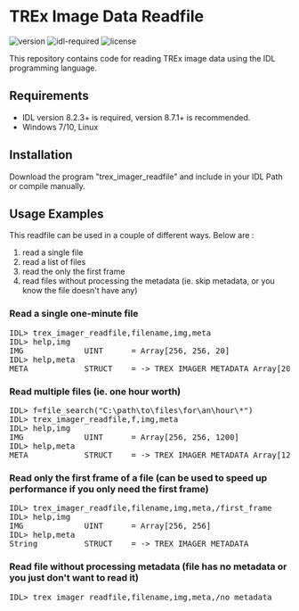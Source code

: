 # TREx Image Data Readfile
![version](https://img.shields.io/badge/version-1.0.0-blue)
![idl-required](https://img.shields.io/badge/IDL-8.2.3%2B-lightgrey)
![license](https://img.shields.io/badge/license-MIT-brightgreen)

This repository contains code for reading TREx image data using the IDL programming language.

## Requirements
- IDL version 8.2.3+ is required, version 8.7.1+ is recommended.
- Windows 7/10, Linux

## Installation
Download the program "trex_imager_readfile" and include in your IDL Path or compile manually.

## Usage Examples
This readfile can be used in a couple of different ways. Below are : 

1) read a single file
2) read a list of files
3) read the only the first frame
4) read files without processing the metadata (ie. skip metadata, or you know the file doesn't have any)

### Read a single one-minute file
<pre>IDL> trex_imager_readfile,filename,img,meta
IDL> help,img
IMG             UINT      = Array[256, 256, 20]
IDL> help,meta
META            STRUCT    = -> TREX_IMAGER_METADATA Array[20]</pre>

### Read multiple files (ie. one hour worth)
<pre>IDL> f=file_search("C:\path\to\files\for\an\hour\*")
IDL> trex_imager_readfile,f,img,meta
IDL> help,img
IMG             UINT      = Array[256, 256, 1200]
IDL> help,meta
META            STRUCT    = -> TREX_IMAGER_METADATA Array[1200]</pre>

### Read only the first frame of a file (can be used to speed up performance if you only need the first frame)
<pre>IDL> trex_imager_readfile,filename,img,meta,/first_frame
IDL> help,img
IMG             UINT      = Array[256, 256]
IDL> help,meta
String          STRUCT    = -> TREX_IMAGER_METADATA</pre>

### Read file without processing metadata (file has no metadata or you just don't want to read it)
<pre>IDL> trex_imager_readfile,filename,img,meta,/no_metadata</pre>

